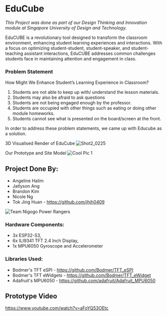 # EduCube
*This Project was done as part of our Design Thinking and Innovation module at Singapore University of Design and Technology.*

EduCUBE is a revolutionary tool designed to transform the classroom environment, enhancing student learning experiences and interactions. 
With a focus on optimizing student-student, student-speaker, and student-teaching assistant interactions, 
EduCUBE addresses common challenges students face in maintaining attention and engagement in class.

### Problem Statement
How Might We Enhance Student’s Learning Experience in Classroom?

1. Students are not able to keep up with/ understand the lesson materials.
2. Students may also be afraid to ask questions
3. Students are not being engaged enough by the professor.
4. Students are occupied with other things such as eating or doing other module
homeworks.
5. Students cannot see what is presented on the board/screen at the front.

In order to address these problem statements, we came up with Educube as a solution.

3D Visualised Render of EduCube
![Shot2_0225](https://github.com/jhjh0409/EduCube_SUTD/assets/124416920/335727c6-e27c-490d-94fb-e12795a99a3e)

Our Prototype and Site Model
![Cool Pic 1](https://github.com/jhjh0409/EduCube_SUTD/assets/124416920/e9ff4046-f0b8-49ae-b093-7bcffb401882)


## Project Done By: 
- Angeline Halim
- Jatlyson Ang
- Brandon Kim
- Nicole Ng
- Tok Jing Huan - https://github.com/jhjh0409

![Team Nigogo Power Rangers](https://github.com/jhjh0409/EduCube_SUTD/assets/124416920/0b5232c8-e7be-4efe-ac4f-d201ea961a9e)

### Hardware Components: 
- 3x ESP32-S3, 
- 6x ILI9341 TFT 2.4 Inch Display, 
- 1x MPU6050 Gyroscope and Accelerometer

### Libraries Used:
- Bodmer's TFT eSPI - https://github.com/Bodmer/TFT_eSPI
- Bodmer's TFT eWidgets - https://github.com/Bodmer/TFT_eWidget
- Adafruit's MPU6050 - https://github.com/adafruit/Adafruit_MPU6050

## Prototype Video
https://www.youtube.com/watch?v=aFoYQ53OEtc
